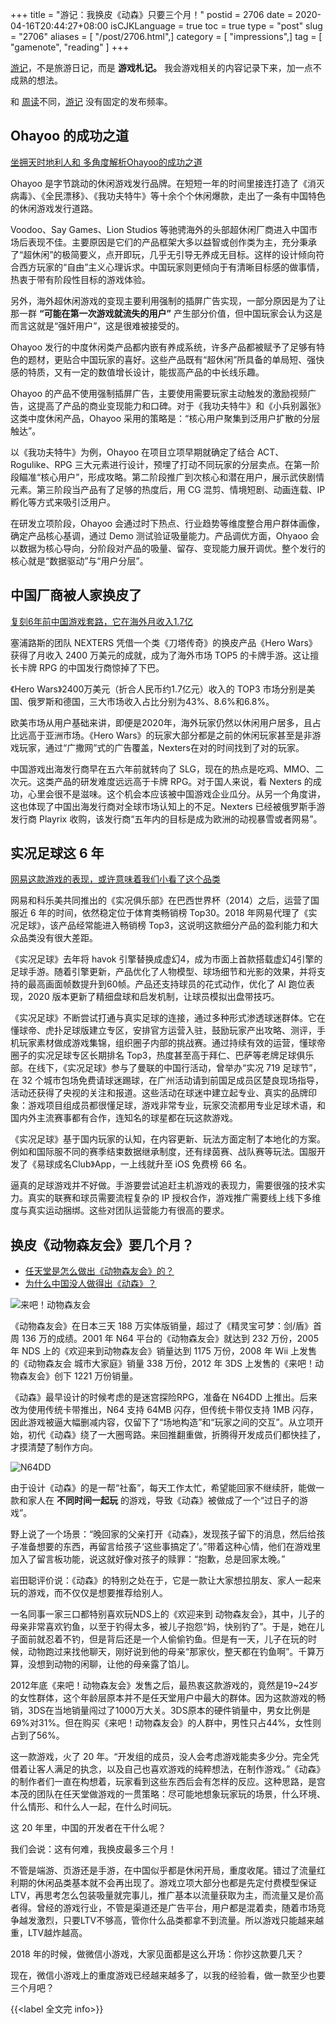 +++
title = "游记：我换皮《动森》只要三个月！"
postid = 2706
date = 2020-04-16T20:44:27+08:00
isCJKLanguage = true
toc = true
type = "post"
slug = "2706"
aliases = [ "/post/2706.html",]
category = [ "impressions",]
tag = [ "gamenote", "reading" ]
+++

[游记](/tag/gamenote/)，不是旅游日记，而是 **游戏札记。** 我会游戏相关的内容记录下来，加一点不成熟的想法。

和 [周读](/tag/weekread/)不同，[游记](/tag/gamenote/) 没有固定的发布频率。 <!--more-->

## Ohayoo 的成功之道

[坐拥天时地利人和 多角度解析Ohayoo的成功之道](https://mp.weixin.qq.com/s/g6Omepm5HvNPx3Mag_CFQw)

Ohayoo 是字节跳动的休闲游戏发行品牌。在短短一年的时间里接连打造了《消灭病毒》、《全民漂移》、《我功夫特牛》等十余个个休闲爆款，走出了一条有中国特色的休闲游戏发行道路。

Voodoo、Say Games、Lion Studios 等驰骋海外的头部超休闲厂商进入中国市场后表现不佳。主要原因是它们的产品框架大多以益智或创作类为主，充分秉承了“超休闲”的极简要义，点开即玩，几乎无引导无养成无目标。这样的设计倾向符合西方玩家的“自由”主义心理诉求。中国玩家则更倾向于有清晰目标感的做事情，热衷于带有阶段性目标的游戏体验。

另外，海外超休闲游戏的变现主要利用强制的插屏广告实现，一部分原因是为了让那一群 **“可能在第一次游戏就流失的用户”** 产生部分价值，但中国玩家会认为这是而言这就是“强奸用户”，这是很难被接受的。

Ohayoo 发行的中度休闲类产品都内嵌有养成系统，许多产品都被赋予了足够有特色的题材，更贴合中国玩家的喜好。这些产品既有“超休闲”所具备的单局短、强快感的特质，又有一定的数值增长设计，能拔高产品的中长线乐趣。

Ohayoo 的产品不使用强制插屏广告，主要使用需要玩家主动触发的激励视频广告，这提高了产品的商业变现能力和口碑。对于《我功夫特牛》和《小兵别嚣张》这类中度休闲产品，Ohayoo 采用的策略是：“核心用户聚集到泛用户扩散的分层触达”。

以《我功夫特牛》为例，Ohayoo 在项目立项早期就确定了结合 ACT、Rogulike、RPG 三大元素进行设计，预埋了打动不同玩家的分层卖点。在第一阶段瞄准“核心用户”，形成攻略。第二阶段推广到次核心和潜在用户，展示武侠剧情元素。第三阶段当产品有了足够的热度后，用 CG 混剪、情境短剧、动画连载、IP 孵化等方式来吸引泛用户。

在研发立项阶段，Ohayoo 会通过时下热点、行业趋势等维度整合用户群体画像，确定产品核心基调，通过 Demo 测试验证吸量能力。产品调优方面，Ohyaoo 会以数据为核心导向，分阶段对产品的吸量、留存、变现能力展开调优。整个发行的核心就是“数据驱动”与“用户分层”。

## 中国厂商被人家换皮了

[复刻6年前中国游戏套路，它在海外月收入1.7亿](https://mp.weixin.qq.com/s/6YEsLjbD6rFOYFaRF7GFIA)

塞浦路斯的团队 NEXTERS 凭借一个类《刀塔传奇》的换皮产品《Hero Wars》获得了月收入 2400 万美元的成就，成为了海外市场 TOP5 的卡牌手游。这让擅长卡牌 RPG 的中国发行商惊掉了下巴。

《Hero Wars》2400万美元（折合人民币约1.7亿元）收入的 TOP3 市场分别是美国、俄罗斯和德国，三大市场收入占比分别为43%、8.6%和6.8%。

欧美市场从用户基础来讲，即便是2020年，海外玩家仍然以休闲用户居多，且占比远高于亚洲市场。《Hero Wars》的玩家大部分都是之前的休闲玩家甚至是非游戏玩家，通过“广撒网”式的广告覆盖，Nexters在对的时间找到了对的玩家。

中国游戏出海发行商早在五六年前就转向了 SLG，现在的热点是吃鸡、MMO、二次元。这类产品的研发难度远远高于卡牌 RPG。对于国人来说，看 Nexters 的成功，心里会很不是滋味。这个机会本应该被中国游戏企业瓜分。从另一个角度讲，这也体现了中国出海发行商对全球市场认知上的不足。Nexters 已经被俄罗斯手游发行商 Playrix 收购，该发行商“五年内的目标是成为欧洲的动视暴雪或者网易”。

## 实况足球这 6 年

[网易这款游戏的表现，或许意味着我们小看了这个品类](https://mp.weixin.qq.com/s/6EANsf72_7P7D5Y4xutHQQ)

网易和科乐美共同推出的《实况俱乐部》在巴西世界杯（2014）之后，运营了国服近 6 年的时间，依然稳定位于体育类畅销榜 Top30。2018 年网易代理了《实况足球》，该产品经常能进入畅销榜 Top3，这说明这款细分产品的盈利能力和大众品类没有很大差距。

《实况足球》去年将 havok 引擎替换成虚幻4，成为市面上首款搭载虚幻4引擎的足球手游。随着引擎更新，产品优化了人物模型、球场细节和光影的效果，并将支持的最高画面帧数提升到60帧。产品还支持球员的花式动作，优化了 AI 跑位表现，2020 版本更新了精细盘球和启发机制，让球员模拟出盘带技巧。

《实况足球》不断尝试打通与真实足球的连接，通过多种形式渗透球迷群体。它在懂球帝、虎扑足球版建立专区，安排官方运营入驻，鼓励玩家产出攻略、测评，手机玩家素材做成游戏集锦，组织圈子内部的挑战赛。通过持续有效的运营，懂球帝圈子的实况足球专区长期排名 Top3，热度甚至高于拜仁、巴萨等老牌足球俱乐部。在线下，《实况足球》参与了曼联的中国行活动，曾举办“实况 719 足球节”，在 32 个城市包场免费请球迷踢球，在广州活动请到前国足成员区楚良现场指导，活动还获得了央视的关注和报道。这些活动在球迷中建立起专业、真实的品牌印象：游戏项目组成员都很懂足球，游戏非常专业，玩家交流都用专业足球术语，和国内外主流赛事都有合作，连知名的球星都在玩这款游戏。

《实况足球》基于国内玩家的认知，在内容更新、玩法方面定制了本地化的方案。例如和国际服不同的赛季结束数据继承制度，还有绿茵赛、战队赛等玩法。国服开发了《易球成名Club》App，一上线就升至 iOS 免费榜 66 名。

逼真的足球游戏并不好做。手游要尝试追赶主机游戏的表现力，需要很强的技术实力。真实的联赛和球员需要流程复杂的 IP 授权合作，游戏推广需要线上线下多维度与真实运动捆绑。这些对团队运营能力有很高的要求。

## 换皮《动物森友会》要几个月？

- [任天堂是怎么做出《动物森友会》的？](https://mp.weixin.qq.com/s?__biz=MjM5OTc2ODUxMw==&mid=2649772101&idx=1&sn=0e8794248a9a7b8346d6197d8ce26e82)
- [为什么中国没人做得出《动森》？](https://mp.weixin.qq.com/s?__biz=MjM5OTc2ODUxMw==&mid=2649771388&idx=1&sn=d300d3179426ab2d76b24721190ed764t)

![来吧！动物森友会][img02]

《动物森友会》在日本三天 188 万实体版销量，超过了《精灵宝可梦：剑/盾》首周 136 万的成绩。2001 年 N64 平台的《动物森友会》就达到 232 万份，2005 年 NDS 上的《欢迎来到动物森友会》销量达到 1175 万份，2008 年 Wii 上发售的《动物森友会 城市大家庭》销量 338 万份，2012 年 3DS 上发售的《来吧！动物森友会》创下 1221 万份销量。

《动森》最早设计的时候考虑的是迷宫探险RPG，准备在 N64DD 上推出。后来改为使用传统卡带推出，N64 支持 64MB 闪存，但传统卡带仅支持 1MB 闪存，因此游戏被逼大幅删减内容，仅留下了“场地构造”和“玩家之间的交互”。从立项开始，初代《动森》绕了一大圈弯路。来回推翻重做，折腾得开发成员们都快挂了，才摸清楚了制作方向。

![N64DD][img01]

由于设计《动森》的是一帮“社畜”，每天工作太忙，希望能回家不继续肝，能做一款和家人在 **不同时间一起玩** 的游戏，导致《动森》被做成了一个“过日子的游戏”。

野上说了一个场景：“晚回家的父亲打开《动森》，发现孩子留下的消息，然后给孩子准备想要的东西，再留言给孩子‘这些事搞定了’。”带着这种心情，他们在游戏里加入了留言板功能，说这就好像对孩子的赎罪：“抱歉，总是回家太晚。”

岩田聪评价说：《动森》的特别之处在于，它是一款让大家想拉朋友、家人一起来玩的游戏，而不仅仅是想要推荐给别人。

一名同事一家三口都特别喜欢玩NDS上的《欢迎来到 动物森友会》，其中，儿子的母亲非常喜欢钓鱼，以至于钓得太多，被儿子抱怨“妈，快别钓了”。于是，她在儿子面前就忍着不钓，但是背后还是一个人偷偷钓鱼。但是有一天，儿子在玩的时候，动物跑过来找他聊天，刚好说到他的母亲“那家伙，整天都在钓鱼啊”。千算万算，没想到动物的闲聊，让他的母亲露了馅儿。

2012年底《来吧！动物森友会》发售之后，最热衷这款游戏的，竟然是19~24岁的女性群体，这个年龄层原本并不是任天堂用户中最大的群体。因为这款游戏的畅销，3DS在当地销量闯过了1000万大关。3DS原本的硬件销量中，男女比例是69%对31%。但在购买《来吧！动物森友会》的人群中，男性只占44%，女性则占到了56%。

这一款游戏，火了 20 年。“开发组的成员，没人会考虑游戏能卖多少分。完全凭借着让客人满足的执念，以及自己也喜欢游戏的纯粹想法，在制作游戏。”《动森》的制作者们一直在构想着，玩家看到这些东西后会有怎样的反应。这种思路，是宫本茂的团队在任天堂做游戏的一贯策略：尽可能地想象玩家玩的场景，什么环境、什么情形、和什么人一起，在什么时间玩。

这 20 年里，中国的开发者在干什么呢？

我们会说：这有何难，我换皮最多三个月！

不管是端游、页游还是手游，在中国似乎都是休闲开局，重度收尾。错过了流量红利期的休闲品类基本就不会再出现了。游戏立项大部分也都是先定付费模型保证LTV，再思考怎么包装吸量就完事儿，推广基本以流量获取为主，而流量又是价高者得。曾经的游戏行业，不管是渠道还是广告平台，用户都是混着卖，随着市场竞争越发激烈，只要LTV不够高，管你什么品类都拿不到流量。所以游戏只能越来越重，LTV越炸越高。

2018 年的时候，做微信小游戏，大家见面都是这么开场：你抄这款要几天？

现在，微信小游戏上的重度游戏已经越来越多了，以我的经验看，做一款至少也要三个月吧？

{{<label 全文完 info>}}

[img01]: /uploads/2020/04/gamenote-01.png
[img02]: /uploads/2020/04/gamenote-02.jpg